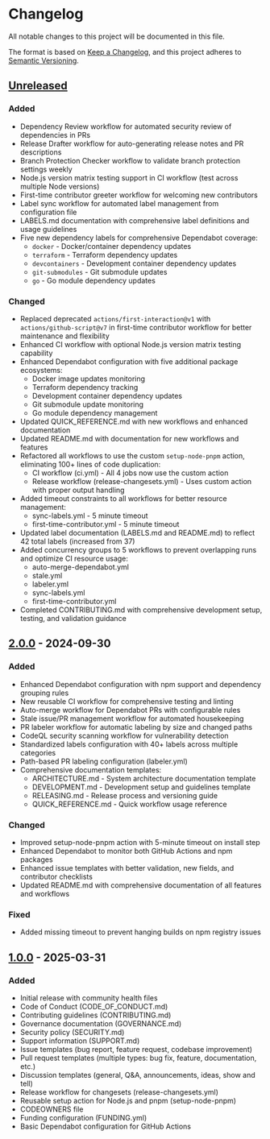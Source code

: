 # Changelog

All notable changes to this project will be documented in this file.

The format is based on [Keep a Changelog](https://keepachangelog.com/en/1.0.0/),
and this project adheres to [Semantic Versioning](https://semver.org/spec/v2.0.0.html).

## [Unreleased]

### Added

- Dependency Review workflow for automated security review of dependencies in PRs
- Release Drafter workflow for auto-generating release notes and PR descriptions
- Branch Protection Checker workflow to validate branch protection settings weekly
- Node.js version matrix testing support in CI workflow (test across multiple Node versions)
- First-time contributor greeter workflow for welcoming new contributors
- Label sync workflow for automated label management from configuration file
- LABELS.md documentation with comprehensive label definitions and usage guidelines
- Five new dependency labels for comprehensive Dependabot coverage:
  - `docker` - Docker/container dependency updates
  - `terraform` - Terraform dependency updates
  - `devcontainers` - Development container dependency updates
  - `git-submodules` - Git submodule updates
  - `go` - Go module dependency updates

### Changed

- Replaced deprecated `actions/first-interaction@v1` with `actions/github-script@v7` in first-time contributor workflow for better maintenance and flexibility
- Enhanced CI workflow with optional Node.js version matrix testing capability
- Enhanced Dependabot configuration with five additional package ecosystems:
  - Docker image updates monitoring
  - Terraform dependency tracking
  - Development container dependency updates
  - Git submodule update monitoring
  - Go module dependency management
- Updated QUICK_REFERENCE.md with new workflows and enhanced documentation
- Updated README.md with documentation for new workflows and features
- Refactored all workflows to use the custom `setup-node-pnpm` action, eliminating 100+ lines of code duplication:
  - CI workflow (ci.yml) - All 4 jobs now use the custom action
  - Release workflow (release-changesets.yml) - Uses custom action with proper output handling
- Added timeout constraints to all workflows for better resource management:
  - sync-labels.yml - 5 minute timeout
  - first-time-contributor.yml - 5 minute timeout
- Updated label documentation (LABELS.md and README.md) to reflect 42 total labels (increased from 37)
- Added concurrency groups to 5 workflows to prevent overlapping runs and optimize CI resource usage:
  - auto-merge-dependabot.yml
  - stale.yml
  - labeler.yml
  - sync-labels.yml
  - first-time-contributor.yml
- Completed CONTRIBUTING.md with comprehensive development setup, testing, and validation guidance

## [2.0.0] - 2024-09-30

### Added

- Enhanced Dependabot configuration with npm support and dependency grouping rules
- New reusable CI workflow for comprehensive testing and linting
- Auto-merge workflow for Dependabot PRs with configurable rules
- Stale issue/PR management workflow for automated housekeeping
- PR labeler workflow for automatic labeling by size and changed paths
- CodeQL security scanning workflow for vulnerability detection
- Standardized labels configuration with 40+ labels across multiple categories
- Path-based PR labeling configuration (labeler.yml)
- Comprehensive documentation templates:
  - ARCHITECTURE.md - System architecture documentation template
  - DEVELOPMENT.md - Development setup and guidelines template
  - RELEASING.md - Release process and versioning guide
  - QUICK_REFERENCE.md - Quick workflow usage reference

### Changed

- Improved setup-node-pnpm action with 5-minute timeout on install step
- Enhanced Dependabot to monitor both GitHub Actions and npm packages
- Enhanced issue templates with better validation, new fields, and contributor checklists
- Updated README.md with comprehensive documentation of all features and workflows

### Fixed

- Added missing timeout to prevent hanging builds on npm registry issues

## [1.0.0] - 2025-03-31

### Added

- Initial release with community health files
- Code of Conduct (CODE_OF_CONDUCT.md)
- Contributing guidelines (CONTRIBUTING.md)
- Governance documentation (GOVERNANCE.md)
- Security policy (SECURITY.md)
- Support information (SUPPORT.md)
- Issue templates (bug report, feature request, codebase improvement)
- Pull request templates (multiple types: bug fix, feature, documentation, etc.)
- Discussion templates (general, Q&A, announcements, ideas, show and tell)
- Release workflow for changesets (release-changesets.yml)
- Reusable setup action for Node.js and pnpm (setup-node-pnpm)
- CODEOWNERS file
- Funding configuration (FUNDING.yml)
- Basic Dependabot configuration for GitHub Actions

[Unreleased]: https://github.com/benhigham/.github/compare/v2.0.0...HEAD
[2.0.0]: https://github.com/benhigham/.github/compare/v1.0.0...v2.0.0
[1.0.0]: https://github.com/benhigham/.github/releases/tag/v1.0.0
